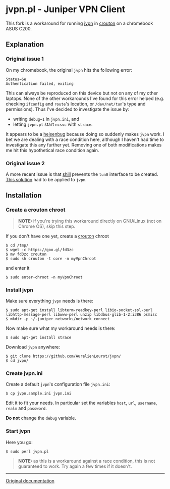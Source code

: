 # jvpn.pl - Juniper VPN Client

This fork is a workaround for running [jvpn](https://github.com/samm-git/jvpn) in
[crouton](https://github.com/dnschneid/crouton) on a chromebook ASUS C200.

## Explanation

### Original issue 1

On my chromebook, the original `jvpn` hits the following error:

```
Status=6e
Authentication failed, exiting
```

This can always be reproduced on this device but not on any of my other laptops. None of the other
workarounds I've found for this error helped (e.g. checking `ifconfig` and `route`'s location, or
`/dev/net/tun`'s type and permissions). Thus I've decided to investigate the issue by:

* writing `debug=1` in `jvpn.ini`, and
* letting `jvpn.pl` start `ncsvc` with `strace`.

It appears to be a [heisenbug](https://en.wikipedia.org/wiki/Heisenbug) because doing so suddenly
makes `jvpn` work. I bet we are dealing with a race condition here, although I haven't had time to
investigate this any further yet. Removing one of both modifications makes me hit this hypothetical
race condition again.

### Original issue 2

A more recent issue is that
[shill](https://www.chromium.org/chromium-os/chromiumos-design-docs/network-portal-detection)
prevents the `tun0` interface to be created.
[This solution](https://github.com/dnschneid/crouton/wiki/Using-Cisco-AnyConnect-VPN-with-openconnect#solution-to-make-the-tun0-interface-stable-and-the-openvpn-command-reliable)
had to be applied to `jvpn`.

## Installation

### Create a crouton chroot

> **NOTE:** if you're trying this workaround directly on GNU/Linux (not on Chrome OS), skip this
> step.

If you don't have one yet, create a [crouton](https://github.com/dnschneid/crouton) chroot

```
$ cd /tmp/
$ wget -c https://goo.gl/fd3zc
$ mv fd3zc crouton
$ sudo sh crouton -t core -n myVpnChroot
```

and enter it

```
$ sudo enter-chroot -n myVpnChroot
```

### Install jvpn

Make sure everything `jvpn` needs is there:

```
$ sudo apt-get install libterm-readkey-perl libio-socket-ssl-perl libhttp-message-perl libwww-perl unzip libdbus-glib-1-2:i386 psmisc
$ mkdir -p ~/.juniper_networks/network_connect
```

Now make sure what my workaround needs is there:

```
$ sudo apt-get install strace
```

Download `jvpn` anywhere:

```
$ git clone https://github.com/AurelienLourot/jvpn/
$ cd jvpn/
```

### Create jvpn.ini

Create a default `jvpn`'s configuration file `jvpn.ini`:

```
$ cp jvpn.sample.ini jvpn.ini
```

Edit it to fit your needs. In particular set the variables `host`, `url`, `username`, `realm` and
`password`.

**Do not** change the `debug` variable.

### Start jvpn

Here you go:

```
$ sudo perl jvpn.pl
```

> **NOTE:** as this is a workaround against a race condition, this is not guaranteed to work.
> Try again a few times if it doesn't.

----------------------------------------------------------------------------------------------------

[Original documentation](README)
